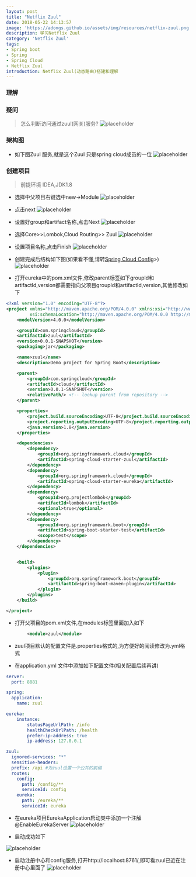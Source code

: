 ```yaml
---
layout: post
title: "Netflix Zuul"
date: 2018-05-22 14:13:57
image: 'https://adongs.github.io/assets/img/resources/netflix-zuul.png'
description: 学习Netflix Zuul
category: 'Netflix Zuul'
tags:
- Spring boot
- Spring
- Spring Cloud
- Netflix Zuul
introduction: Netflix Zuul(动态路由)搭建和理解
---
```



### 理解


### 疑问
> 怎么判断访问通过zuul(网关)服务?
![placeholder](https://adongs.github.io/assets/img/blog/springcloud/zuul/10.png "idea创建项目")

### 架构图

- 如下图Zuul 服务,就是这个Zuul 只是spring cloud成员的一位
![placeholder](https://adongs.github.io/assets/img/blog/springcloud/config/14.jpg "idea创建项目")



### 创建项目
>前提环境 IDEA,JDK1.8

- 选择中父项目右键选中new->Module
![placeholder](https://adongs.github.io/assets/img/blog/springcloud/zuul/1.png "idea创建项目")

- 点击next
![placeholder](https://adongs.github.io/assets/img/blog/springcloud/zuul/2.png "idea创建项目")

- 设置好group和artifact名称,点击Next
![placeholder](https://adongs.github.io/assets/img/blog/springcloud/zuul/3.png "idea创建项目")

- 选择Core>>Lombok,Cloud Routing>> Zuul
![placeholder](https://adongs.github.io/assets/img/blog/springcloud/zuul/4.png "idea创建项目")

- 设置项目名称,点击Finish
![placeholder](https://adongs.github.io/assets/img/blog/springcloud/zuul/5.png "idea创建项目")

- 创建完成后结构如下图(如果看不懂,请转<a href="https://adongs.github.io/SpringCloudConfig">Spring Cloud Config</a>>)
![placeholder](https://adongs.github.io/assets/img/blog/springcloud/zuul/6.png "idea创建项目")


- 打开eureka中的pom.xml文件,修改parent标签如下groupId和artifactId,version都需要指向父项目groupId和artifactId,version,其他修改如下

```xml
<?xml version="1.0" encoding="UTF-8"?>
<project xmlns="http://maven.apache.org/POM/4.0.0" xmlns:xsi="http://www.w3.org/2001/XMLSchema-instance"
         xsi:schemaLocation="http://maven.apache.org/POM/4.0.0 http://maven.apache.org/xsd/maven-4.0.0.xsd">
    <modelVersion>4.0.0</modelVersion>

    <groupId>com.springcloud</groupId>
    <artifactId>zuul</artifactId>
    <version>0.0.1-SNAPSHOT</version>
    <packaging>jar</packaging>

    <name>zuul</name>
    <description>Demo project for Spring Boot</description>

    <parent>
        <groupId>com.springcloud</groupId>
        <artifactId>cloud</artifactId>
        <version>0.0.1-SNAPSHOT</version>
        <relativePath/> <!-- lookup parent from repository -->
    </parent>

    <properties>
        <project.build.sourceEncoding>UTF-8</project.build.sourceEncoding>
        <project.reporting.outputEncoding>UTF-8</project.reporting.outputEncoding>
        <java.version>1.8</java.version>
    </properties>

    <dependencies>
        <dependency>
            <groupId>org.springframework.cloud</groupId>
            <artifactId>spring-cloud-starter-zuul</artifactId>
        </dependency>
        <dependency>
            <groupId>org.springframework.cloud</groupId>
            <artifactId>spring-cloud-starter-eureka</artifactId>
        </dependency>
        <dependency>
            <groupId>org.projectlombok</groupId>
            <artifactId>lombok</artifactId>
            <optional>true</optional>
        </dependency>
        <dependency>
            <groupId>org.springframework.boot</groupId>
            <artifactId>spring-boot-starter-test</artifactId>
            <scope>test</scope>
        </dependency>
    </dependencies>


    <build>
        <plugins>
            <plugin>
                <groupId>org.springframework.boot</groupId>
                <artifactId>spring-boot-maven-plugin</artifactId>
            </plugin>
        </plugins>
    </build>

</project>
```


- 打开父项目的pom.xml文件,在modules标签里面加入如下

```xml
        <module>zuul</module>
```
- zuul项目默认的配置文件是.properties格式的,为方便好的阅读修改为.yml格式


- 在application.yml 文件中添加如下配置文件(相关配置后续再讲)

```yml
server:
  port: 8881

spring:
  application:
    name: zuul

eureka:
    instance:
        statusPageUrlPath: /info
        healthCheckUrlPath: /health
        prefer-ip-address: true
        ip-address: 127.0.0.1

zuul:
  ignored-services: "*"
  sensitive-headers:
  prefix: /api #为zuul设置一个公共的前缀
  routes:
    config:
      path: /config/**
      serviceId: config
    eureka:
      path: /eureka/**
      serviceId: eureka
```

- 在eureka项目EurekaApplication启动类中添加一个注解@EnableEurekaServer
![placeholder](https://adongs.github.io/assets/img/blog/springcloud/zuul/7.png "idea创建项目")

- 启动成功如下

![placeholder](https://adongs.github.io/assets/img/blog/springcloud/zuul/8.png "idea创建项目")

- 启动注册中心和config服务,打开http://localhost:8761/,即可看zuul已近在注册中心里面了
![placeholder](https://adongs.github.io/assets/img/blog/springcloud/zuul/9.png "idea创建项目")




